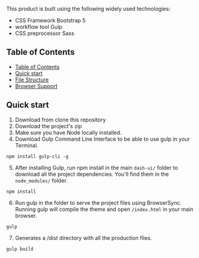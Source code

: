 This product is built using the following widely used technologies:

- CSS Framework Bootstrap 5
- workflow tool Gulp
- CSS preprocessor Sass

## Table of Contents

- [Table of Contents](#table-of-contents)
- [Quick start](#quick-start)
- [File Structure](#file-structure)
- [Browser Support](#browser-support)


## Quick start

1. Download from clone this repository
2. Download the project's zip
3. Make sure you have Node locally installed.
4. Download Gulp Command Line Interface to be able to use gulp in your Terminal.

```
npm install gulp-cli -g
```

5. After installing Gulp, run npm install in the main `dash-ui/` folder to download all the project dependencies. You'll find them in the `node_modules/` folder.

```
npm install
```

6. Run gulp in the folder to serve the project files using BrowserSync. Running gulp will compile the theme and open `/index.html` in your main browser.

```
gulp
```
7. Generates a /dist directory with all the production files.

```
gulp build
```

